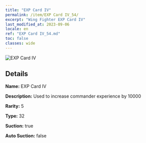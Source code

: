 ```yaml
---
title: "EXP Card IV"
permalink: /item/EXP Card IV_54/
excerpt: "Wing Fighter EXP Card IV"
last_modified_at: 2023-09-06
locale: en
ref: "EXP Card IV_54.md"
toc: false
classes: wide
---
```



 ![EXP Card IV](/images/item/EXP_Card_IV_p.png)



## Details

 **Name:** EXP Card IV 

 **Description:** Used to increase commander experience by 10000

 **Rarity:** 5 

 **Type:** 32 

 **Suction:** true 

 **Auto Suction:** false 



